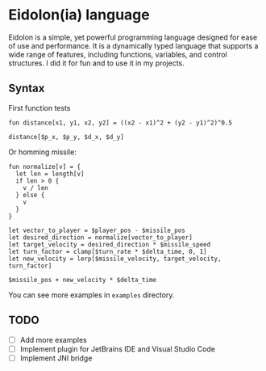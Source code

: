 # Eidolon(ia) language

Eidolon is a simple, yet powerful programming language designed for ease of use and performance. It is a dynamically typed language that supports a wide range of features, including functions, variables, and control structures. I did it for fun and to use it in my projects. 

## Syntax

First function tests
```eidolon
fun distance[x1, y1, x2, y2] = ((x2 - x1)^2 + (y2 - y1)^2)^0.5

distance[$p_x, $p_y, $d_x, $d_y]
```

Or homming missile:

```eidolon
fun normalize[v] = {
  let len = length[v]
  if len > 0 {
    v / len
  } else {
    v
  }
}

let vector_to_player = $player_pos - $missile_pos
let desired_direction = normalize[vector_to_player]
let target_velocity = desired_direction * $missile_speed
let turn_factor = clamp[$turn_rate * $delta_time, 0, 1]
let new_velocity = lerp[$missile_velocity, target_velocity, turn_factor]

$missile_pos + new_velocity * $delta_time
```

You can see more examples in `examples` directory.

## TODO
- [ ] Add more examples
- [ ] Implement plugin for JetBrains IDE and Visual Studio Code
- [ ] Implement JNI bridge
